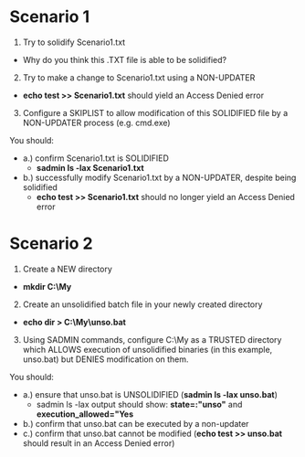 
# Scenario 1

1. Try to solidify Scenario1.txt
* Why do you think this .TXT file is able to be solidified?

2. Try to make a change to Scenario1.txt using a NON-UPDATER
* **echo test >> Scenario1.txt** should yield an Access Denied error

3. Configure a SKIPLIST to allow modification of this SOLIDIFIED file by a NON-UPDATER process (e.g. cmd.exe)

You should:
* a.) confirm Scenario1.txt is SOLIDIFIED
  * **sadmin ls -lax Scenario1.txt**
* b.) successfully modify Scenario1.txt by a NON-UPDATER, despite being solidified
  * **echo test >> Scenario1.txt** should no longer yield an Access Denied error


# Scenario 2

1. Create a NEW directory
* **mkdir C:\My**

2. Create an unsolidified batch file in your newly created directory
* **echo dir > C:\My\unso.bat**

3. Using SADMIN commands, configure C:\My as a TRUSTED directory which ALLOWS execution of unsolidified binaries (in this example, unso.bat) but DENIES modification on them.

You should:
* a.) ensure that unso.bat is UNSOLIDIFIED (**sadmin ls -lax unso.bat**)
  * sadmin ls -lax output should show: **state=:"unso"** and **execution_allowed="Yes**
* b.) confirm that unso.bat can be executed by a non-updater
* c.) confirm that unso.bat cannot be modified (**echo test >> unso.bat** should result in an Access Denied error)
